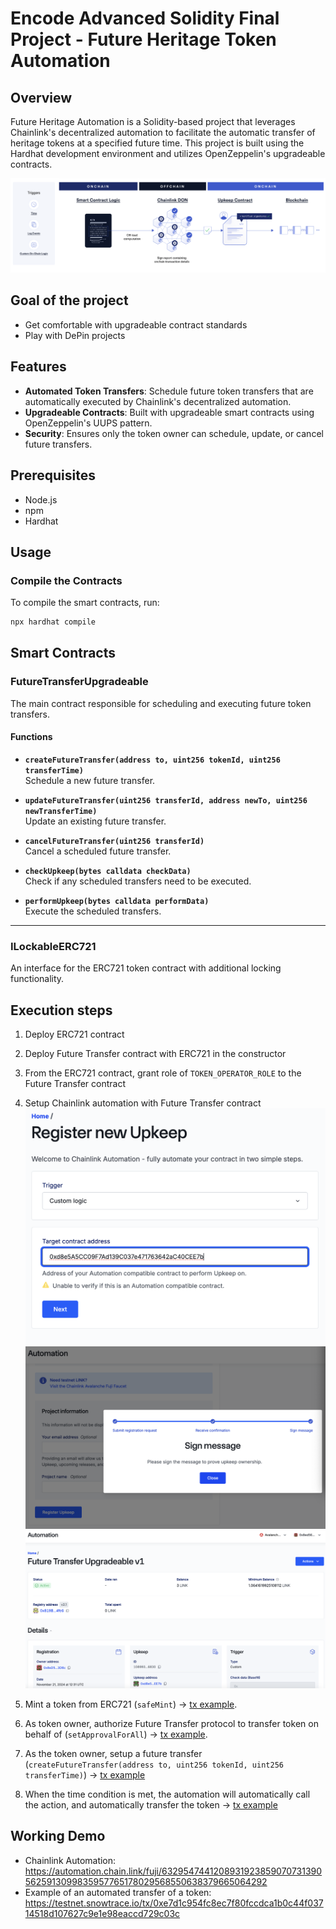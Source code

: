 # Encode Advanced Solidity Final Project - Future Heritage Token Automation

## Overview

Future Heritage Automation is a Solidity-based project that leverages Chainlink's decentralized automation to facilitate the automatic transfer of heritage tokens at a specified future time. This project is built using the Hardhat development environment and utilizes OpenZeppelin's upgradeable contracts.

![chainlink](/.docs/chainlink-automation-example.png)

## Goal of the project

- Get comfortable with upgradeable contract standards
- Play with DePin projects

## Features

- **Automated Token Transfers**: Schedule future token transfers that are automatically executed by Chainlink's decentralized automation.
- **Upgradeable Contracts**: Built with upgradeable smart contracts using OpenZeppelin's UUPS pattern.
- **Security**: Ensures only the token owner can schedule, update, or cancel future transfers.

## Prerequisites

- Node.js
- npm
- Hardhat

## Usage

### Compile the Contracts

To compile the smart contracts, run:

```sh
npx hardhat compile
```

## Smart Contracts

### **FutureTransferUpgradeable**

The main contract responsible for scheduling and executing future token transfers.

#### **Functions**

- **`createFutureTransfer(address to, uint256 tokenId, uint256 transferTime)`**  
  Schedule a new future transfer.

- **`updateFutureTransfer(uint256 transferId, address newTo, uint256 newTransferTime)`**  
  Update an existing future transfer.

- **`cancelFutureTransfer(uint256 transferId)`**  
  Cancel a scheduled future transfer.

- **`checkUpkeep(bytes calldata checkData)`**  
  Check if any scheduled transfers need to be executed.

- **`performUpkeep(bytes calldata performData)`**  
  Execute the scheduled transfers.

---

### **ILockableERC721**

An interface for the ERC721 token contract with additional locking functionality.

## Execution steps

1. Deploy ERC721 contract
2. Deploy Future Transfer contract with ERC721 in the constructor
3. From the ERC721 contract, grant role of `TOKEN_OPERATOR_ROLE` to the Future Transfer contract
4. Setup Chainlink automation with Future Transfer contract
![Image](/.docs/1-register-upkeep.png)
![Image](/.docs/2-confirm-registration.png)
![Image](/.docs/3-chainlink-automation.png)
5. Mint a token from ERC721 (`safeMint`) -> [tx example](https://testnet.snowtrace.io/tx/0x5e0e317377884618a0c42654db216413b1f83c601b42e0695d56b71a47b74217?chainid=43113).

6. As token owner, authorize Future Transfer protocol to transfer token on behalf of (`setApprovalForAll`) -> [tx example](https://testnet.snowtrace.io/tx/0xc6903e03b7002811968a4a56e8f344ed06da156c28b2520a1a532921cd11c17b?chainid=43113).
7. As the token owner, setup a future transfer (`createFutureTransfer(address to, uint256 tokenId, uint256 transferTime)`) -> [tx example](https://testnet.snowtrace.io/tx/0xfee7a1f10f176bd2cc85577c2058b93bd9b576f0817c5add8159dc4e6365c3c9)
8. When the time condition is met, the automation will automatically call the action, and automatically transfer the token -> [tx example](https://testnet.snowtrace.io/tx/0xe7d1c954fc8ec7f80fccdca1b0c44f03714518d107627c9e1e98eaccd729c03c)

## Working Demo

- Chainlink Automation: https://automation.chain.link/fuji/63295474412089319238590707313905625913099835957765178029568550638379665064292
- Example of an automated transfer of a token: https://testnet.snowtrace.io/tx/0xe7d1c954fc8ec7f80fccdca1b0c44f03714518d107627c9e1e98eaccd729c03c
